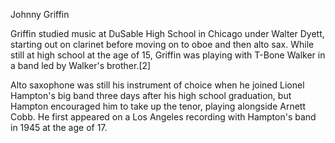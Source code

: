 Johnny Griffin

Griffin studied music at DuSable High School in Chicago under Walter Dyett, starting out on clarinet before moving on to oboe and then alto sax. While still at high school at the age of 15, Griffin was playing with T-Bone Walker in a band led by Walker's brother.[2]

Alto saxophone was still his instrument of choice when he joined Lionel Hampton's big band three days after his high school graduation, but Hampton encouraged him to take up the tenor, playing alongside Arnett Cobb. He first appeared on a Los Angeles recording with Hampton's band in 1945 at the age of 17.

